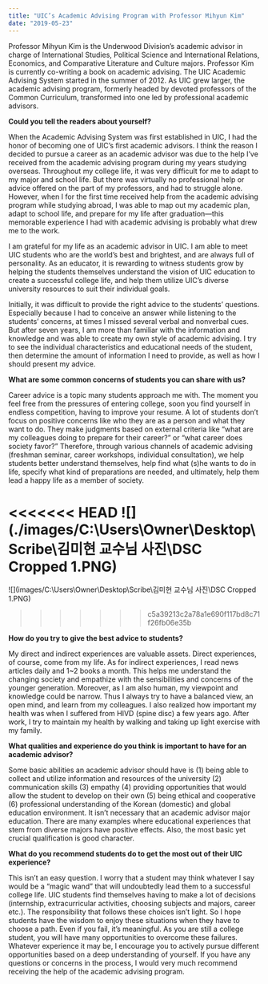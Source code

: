 ```yaml
---
title: "UIC’s Academic Advising Program with Professor Mihyun Kim"
date: "2019-05-23"
---
```


Professor Mihyun Kim is the Underwood Division’s academic advisor in charge of International Studies, Political Science and International Relations, Economics, and Comparative Literature and Culture majors. Professor Kim is currently co-writing a book on academic advising. The UIC Academic Advising System started in the summer of 2012. As UIC grew larger, the academic advising program, formerly headed by devoted professors of the Common Curriculum, transformed into one led by professional academic advisors.

**Could you tell the readers about yourself?**

When the Academic Advising System was first established in UIC, I had the honor of becoming one of UIC’s first academic advisors. I think the reason I decided to pursue a career as an academic advisor was due to the help I’ve received from the academic advising program during my years studying overseas. Throughout my college life, it was very difficult for me to adapt to my major and school life. But there was virtually no professional help or advice offered on the part of my professors, and had to struggle alone. However, when I for the first time received help from the academic advising program while studying abroad, I was able to map out my academic plan, adapt to school life, and prepare for my life after graduation—this memorable experience I had with academic advising is probably what drew me to the work.

I am grateful for my life as an academic advisor in UIC. I am able to meet UIC students who are the world’s best and brightest, and are always full of personality. As an educator, it is rewarding to witness students grow by helping the students themselves understand the vision of UIC education to create a successful college life, and help them utilize UIC’s diverse university resources to suit their individual goals.

Initially, it was difficult to provide the right advice to the students’ questions. Especially because I had to conceive an answer while listening to the students’ concerns, at times I missed several verbal and nonverbal cues. But after seven years, I am more than familiar with the information and knowledge and was able to create my own style of academic advising. I try to see the individual characteristics and educational needs of the student, then determine the amount of information I need to provide, as well as how I should present my advice.

**What are some common concerns of students you can share with us?**

Career advice is a topic many students approach me with. The moment you feel free from the pressures of entering college, soon you find yourself in endless competition, having to improve your resume. A lot of students don’t focus on positive concerns like who they are as a person and what they want to do. They make judgments based on external criteria like “what are my colleagues doing to prepare for their career?” or “what career does society favor?” Therefore, through various channels of academic advising (freshman seminar, career workshops, individual consultation), we help students better understand themselves, help find what (s)he wants to do in life, specify what kind of preparations are needed, and ultimately, help them lead a happy life as a member of society.

<<<<<<< HEAD
![](./images/C:\Users\Owner\Desktop\Scribe\김미현 교수님 사진\DSC Cropped 1.PNG)
=======
![](images/C:\Users\Owner\Desktop\Scribe\김미현 교수님 사진\DSC Cropped 1.PNG)
>>>>>>> c5a39213c2a78a1e690f117bd8c71f26fb06e35b

**How do you try to give the best advice to students?**

My direct and indirect experiences are valuable assets. Direct experiences, of course, come from my life. As for indirect experiences, I read news articles daily and 1~2 books a month. This helps me understand the changing society and empathize with the sensibilities and concerns of the younger generation. Moreover, as I am also human, my viewpoint and knowledge could be narrow. Thus I always try to have a balanced view, an open mind, and learn from my colleagues. I also realized how important my health was when I suffered from HIVD (spine disc) a few years ago. After work, I try to maintain my health by walking and taking up light exercise with my family.

**What qualities and experience do you think is important to have for an academic advisor?**

Some basic abilities an academic advisor should have is (1) being able to collect and utilize information and resources of the university (2) communication skills (3) empathy (4) providing opportunities that would allow the student to develop on their own (5) being ethical and cooperative (6) professional understanding of the Korean (domestic) and global education environment. It isn’t necessary that an academic advisor major education. There are many examples where educational experiences that stem from diverse majors have positive effects. Also, the most basic yet crucial qualification is good character.

**What do you recommend students do to get the most out of their UIC experience?**

This isn’t an easy question. I worry that a student may think whatever I say would be a “magic wand” that will undoubtedly lead them to a successful college life. UIC students find themselves having to make a lot of decisions (internship, extracurricular activities, choosing subjects and majors, career etc.). The responsibility that follows these choices isn’t light. So I hope students have the wisdom to enjoy these situations when they have to choose a path. Even if you fail, it’s meaningful. As you are still a college student, you will have many opportunities to overcome these failures. Whatever experience it may be, I encourage you to actively pursue different opportunities based on a deep understanding of yourself. If you have any questions or concerns in the process, I would very much recommend receiving the help of the academic advising program.

